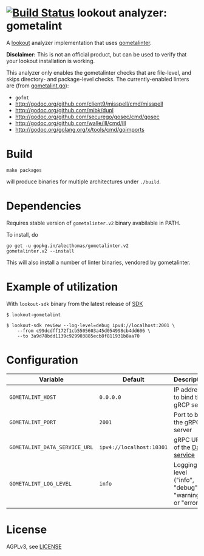 # [![Build Status](https://travis-ci.org/src-d/lookout-gometalint-analyzer.svg)](https://travis-ci.org/src-d/lookout-gometalint-analyzer) lookout analyzer: gometalint

A [lookout](https://github.com/src-d/lookout/) analyzer implementation that
uses [gometalinter](https://github.com/alecthomas/gometalinter).

**Disclaimer:** This is not an official product, but can be used to verify that
your lookout installation is working.

This analyzer only enables the gometalinter checks that are file-level, and
skips directory- and package-level checks.  The currently-enabled linters are
(from [gometalint.go](gometalint.go)):

* `gofmt`
* http://godoc.org/github.com/client9/misspell/cmd/misspell
* http://godoc.org/github.com/mibk/dupl
* http://godoc.org/github.com/securego/gosec/cmd/gosec
* http://godoc.org/github.com/walle/lll/cmd/lll
* http://godoc.org/golang.org/x/tools/cmd/goimports

# Build

```
make packages
```

will produce binaries for multiple architectures under `./build`.

# Dependencies

Requires stable version of `gometalinter.v2` binary avabilable in PATH.

To install, do
```
go get -u gopkg.in/alecthomas/gometalinter.v2
gometalinter.v2 --install
```
This will also install a number of linter binaries, vendored by gometalinter.

# Example of utilization

With `lookout-sdk` binary from the latest release of [SDK](https://github.com/src-d/lookout/releases)

```
$ lookout-gometalint

$ lookout-sdk review --log-level=debug ipv4://localhost:2001 \
    --from c99dcdff172f1cb5505603a45d054998cb4dd606 \
    --to 3a9d78bdd1139c929903885ecb8f811931b8aa70
```

# Configuration

| Variable | Default | Description |
| -- | -- | -- |
| `GOMETALINT_HOST` | `0.0.0.0` | IP address to bind the gRCP serve |
| `GOMETALINT_PORT` | `2001` | Port to bind the gRPC server |
| `GOMETALINT_DATA_SERVICE_URL` | `ipv4://localhost:10301` | gRPC URL of the [Data service](https://github.com/src-d/lookout/tree/master/docs#components)
| `GOMETALINT_LOG_LEVEL` | `info` | Logging level ("info", "debug", "warning" or "error") |


# License

AGPLv3, see [LICENSE](LICENSE)
